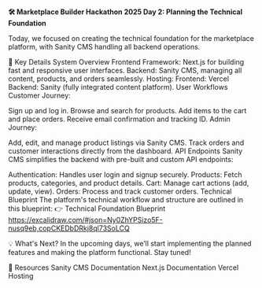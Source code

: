 ****🛠️ Marketplace Builder Hackathon 2025
Day 2: Planning the Technical Foundation****

Today, we focused on creating the technical foundation for the marketplace platform, with Sanity CMS handling all backend operations.

📌 Key Details
System Overview
Frontend Framework: Next.js for building fast and responsive user interfaces.
Backend: Sanity CMS, managing all content, products, and orders seamlessly.
Hosting:
Frontend: Vercel
Backend: Sanity (fully integrated content platform).
User Workflows
Customer Journey:

Sign up and log in.
Browse and search for products.
Add items to the cart and place orders.
Receive email confirmation and tracking ID.
Admin Journey:

Add, edit, and manage product listings via Sanity CMS.
Track orders and customer interactions directly from the dashboard.
API Endpoints
Sanity CMS simplifies the backend with pre-built and custom API endpoints:

Authentication: Handles user login and signup securely.
Products: Fetch products, categories, and product details.
Cart: Manage cart actions (add, update, view).
Orders: Process and track customer orders.
Technical Blueprint
The platform's technical workflow and structure are outlined in this blueprint:
👉 Technical Foundation Blueprint
https://excalidraw.com/#json=Ny0ZhYPSizo5F-nusq9eb,copCKEDbDRkj8ql73SoLCQ


💡 What's Next?
In the upcoming days, we’ll start implementing the planned features and making the platform functional. Stay tuned!

🔗 Resources
Sanity CMS Documentation
Next.js Documentation
Vercel Hosting


